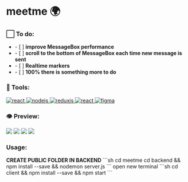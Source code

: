 # meetme 🌍

<h3 align="left">⬜ To do:</h3>
<ul align="left"> 
<li>- [ ] <b>improve MessageBox performance</b></li>
<li>- [ ] <b>scroll to the bottom of MessageBox each time new message is sent</b></li>
<li>- [ ] <b>Realtime markers</b></li>
<li>- [ ] <b>100% there is something more to do</b></li>
</ul>
<h3 align="left">🔧 Tools:</h3>
<p align="left"><a href="https://reactjs.org/" target="_blank"> <img src="https://img.shields.io/badge/Code-React.js-informational?style=flat&logo=react&logoColor=white&color=6e33ba" alt="react"/> </a> <a href="https://nodejs.org/en/" target="_blank"> <img src="https://img.shields.io/badge/Code-Node.js-informational?style=flat&logo=node.js&logoColor=white&color=6e33ba" alt="nodejs"/> </a> <a href="https://redux.js.org/" target="_blank"> <img src="https://img.shields.io/badge/Code-Redux.js-informational?style=flat&logo=redux&logoColor=white&color=6e33ba" alt="reduxjs"/> </a>
  <a href="https://socket.io/" target="_blank"> <img src="https://img.shields.io/badge/Code-socket.io-informational?style=flat&logo=socket.io&logoColor=white&color=6e33ba" alt="react"/> </a><a href="https://www.figma.com/" target="_blank"> <img src="https://img.shields.io/badge/Design-Figma-informational?style=flat&logo=figma&logoColor=white&color=6e33ba" alt="figma"/> </a></p>
<h3 align="left">👁 Preview:</h3>
<img src="https://i.imgur.com/aRsaomM.png"></img>
<img src="https://i.imgur.com/8xR8k4y.png"></img>
<img src="https://i.imgur.com/ecUxXbB.png"></img>
<img src="https://i.imgur.com/2MECa7o.png"></img>
<h3 align="left">Usage:</h3>
<b>CREATE PUBLIC FOLDER IN BACKEND</b>
```sh
cd meetme
cd backend && npm install --save && nodemon server.js
```
open new terminal
```sh
cd client && npm install --save && npm start
```
